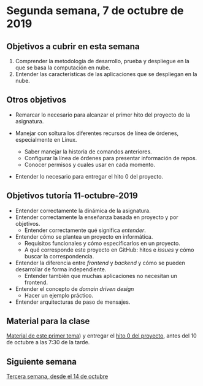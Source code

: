 # Segunda semana, 7 de octubre de 2019


## Objetivos a cubrir en esta semana

1. Comprender la metodología de desarrollo, prueba y despliegue en la que se basa la computación en nube.
2. Entender las características de las aplicaciones que se despliegan en la nube.

## Otros objetivos

* Remarcar lo necesario para alcanzar el primer hito del proyecto de
  la asignatura.

* Manejar con soltura los diferentes recursos de línea de órdenes,
  especialmente en Linux.
  * Saber manejar la historia de comandos anteriores.
  * Configurar la línea de órdenes para presentar información de
    repos.
  * Conocer permisos y cuales usar en cada momento.
* Entender lo necesario para entregar el hito 0 del proyecto.

## Objetivos tutoría 11-octubre-2019

* Entender correctamente la dinámica de la asignatura.
* Entender correctamente la enseñanza basada en proyecto y por objetivos.
  * Entender correctamente qué significa *entender*.
* Entender cómo se plantea un proyecto en informática.
  * Requisitos funcionales y cómo especificarlos en un proyecto.
  * A qué corresponde este proyecto en GitHub: hitos e *issues* y cómo buscar la correspondencia.
* Entender la diferencia entre *frontend* y *backend* y cómo se pueden desarrollar de forma independiente.
  * Entender también que muchas aplicaciones no necesitan un frontend.
* Entender el concepto de *domain driven design*
  * Hacer un ejemplo práctico.
* Entender arquitecturas de paso de mensajes.

## Material para la clase

[Material de este primer tema](http://jj.github.io/CC/documentos/temas/Arquitecturas_para_la_nube))
y entregar el 
[hito 0 del proyecto](http://jj.github.io/CC/documentos/proyecto/0.Repositorio),
antes del 10 de octubre a las 7:30 de la tarde.

## Siguiente semana

[Tercera semana, desde el 14 de octubre ](03-semana.md)
